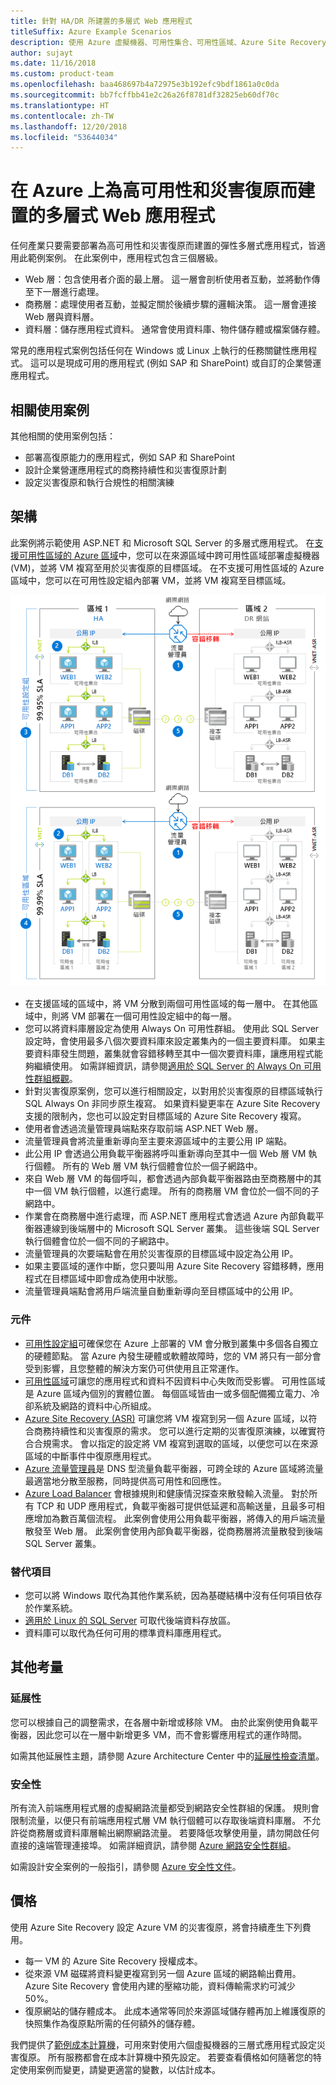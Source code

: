 ```yaml
---
title: 針對 HA/DR 所建置的多層式 Web 應用程式
titleSuffix: Azure Example Scenarios
description: 使用 Azure 虛擬機器、可用性集合、可用性區域、Azure Site Recovery 和 Azure 流量管理員，在 Azure 上建立為高可用性和災害復原而建置的多層式 Web 應用程式
author: sujayt
ms.date: 11/16/2018
ms.custom: product-team
ms.openlocfilehash: baa468697b4a72975e3b192efc9bdf1861a0c0da
ms.sourcegitcommit: bb7fcffbb41e2c26a26f8781df32825eb60df70c
ms.translationtype: HT
ms.contentlocale: zh-TW
ms.lasthandoff: 12/20/2018
ms.locfileid: "53644034"
---
```

# <a name="multitier-web-application-built-for-high-availability-and-disaster-recovery-on-azure"></a>在 Azure 上為高可用性和災害復原而建置的多層式 Web 應用程式

任何產業只要需要部署為高可用性和災害復原而建置的彈性多層式應用程式，皆適用此範例案例。 在此案例中，應用程式包含三個層級。

- Web 層：包含使用者介面的最上層。 這一層會剖析使用者互動，並將動作傳至下一層進行處理。
- 商務層：處理使用者互動，並擬定關於後續步驟的邏輯決策。 這一層會連接 Web 層與資料層。
- 資料層：儲存應用程式資料。 通常會使用資料庫、物件儲存體或檔案儲存體。

常見的應用程式案例包括任何在 Windows 或 Linux 上執行的任務關鍵性應用程式。 這可以是現成可用的應用程式 (例如 SAP 和 SharePoint) 或自訂的企業營運應用程式。

## <a name="relevant-use-cases"></a>相關使用案例

其他相關的使用案例包括：

- 部署高復原能力的應用程式，例如 SAP 和 SharePoint
- 設計企業營運應用程式的商務持續性和災害復原計劃
- 設定災害復原和執行合規性的相關演練

## <a name="architecture"></a>架構

此案例將示範使用 ASP.NET 和 Microsoft SQL Server 的多層式應用程式。 在[支援可用性區域的 Azure 區域](/azure/availability-zones/az-overview#regions-that-support-availability-zones)中，您可以在來源區域中跨可用性區域部署虛擬機器 (VM)，並將 VM 複寫至用於災害復原的目標區域。 在不支援可用性區域的 Azure 區域中，您可以在可用性設定組內部署 VM，並將 VM 複寫至目標區域。

![高復原能力的多層式 Web 應用程式的架構概觀][architecture]

- 在支援區域的區域中，將 VM 分散到兩個可用性區域的每一層中。 在其他區域中，則將 VM 部署在一個可用性設定組中的每一層。
- 您可以將資料庫層設定為使用 Always On 可用性群組。 使用此 SQL Server 設定時，會使用最多八個次要資料庫來設定叢集內的一個主要資料庫。 如果主要資料庫發生問題，叢集就會容錯移轉至其中一個次要資料庫，讓應用程式能夠繼續使用。 如需詳細資訊，請參閱[適用於 SQL Server 的 Always On 可用性群組概觀][docs-sql-always-on]。
- 針對災害復原案例，您可以進行相關設定，以對用於災害復原的目標區域執行 SQL Always On 非同步原生複寫。 如果資料變更率在 Azure Site Recovery 支援的限制內，您也可以設定對目標區域的 Azure Site Recovery 複寫。
- 使用者會透過流量管理員端點來存取前端 ASP.NET Web 層。
- 流量管理員會將流量重新導向至主要來源區域中的主要公用 IP 端點。
- 此公用 IP 會透過公用負載平衡器將呼叫重新導向至其中一個 Web 層 VM 執行個體。 所有的 Web 層 VM 執行個體會位於一個子網路中。
- 來自 Web 層 VM 的每個呼叫，都會透過內部負載平衡器路由至商務層中的其中一個 VM 執行個體，以進行處理。 所有的商務層 VM 會位於一個不同的子網路中。
- 作業會在商務層中進行處理，而 ASP.NET 應用程式會透過 Azure 內部負載平衡器連線到後端層中的 Microsoft SQL Server 叢集。 這些後端 SQL Server 執行個體會位於一個不同的子網路中。
- 流量管理員的次要端點會在用於災害復原的目標區域中設定為公用 IP。
- 如果主要區域的運作中斷，您只要叫用 Azure Site Recovery 容錯移轉，應用程式在目標區域中即會成為使用中狀態。
- 流量管理員端點會將用戶端流量自動重新導向至目標區域中的公用 IP。

### <a name="components"></a>元件

- [可用性設定組][docs-availability-sets]可確保您在 Azure 上部署的 VM 會分散到叢集中多個各自獨立的硬體節點。 當 Azure 內發生硬體或軟體故障時，您的 VM 將只有一部分會受到影響，且您整體的解決方案仍可供使用且正常運作。
- [可用性區域][docs-availability-zones]可讓您的應用程式和資料不因資料中心失敗而受影響。 可用性區域是 Azure 區域內個別的實體位置。 每個區域皆由一或多個配備獨立電力、冷卻系統及網路的資料中心所組成。
- [Azure Site Recovery (ASR)][docs-azure-site-recovery] 可讓您將 VM 複寫到另一個 Azure 區域，以符合商務持續性和災害復原的需求。 您可以進行定期的災害復原演練，以確實符合合規需求。 會以指定的設定將 VM 複寫到選取的區域，以便您可以在來源區域的中斷事件中復原應用程式。
- [Azure 流量管理員][docs-traffic-manager]是 DNS 型流量負載平衡器，可跨全球的 Azure 區域將流量最適當地分散至服務，同時提供高可用性和回應性。
- [Azure Load Balancer][docs-load-balancer] 會根據規則和健康情況探查來散發輸入流量。 對於所有 TCP 和 UDP 應用程式，負載平衡器可提供低延遲和高輸送量，且最多可相應增加為數百萬個流程。 此案例會使用公用負載平衡器，將傳入的用戶端流量散發至 Web 層。 此案例會使用內部負載平衡器，從商務層將流量散發到後端 SQL Server 叢集。

### <a name="alternatives"></a>替代項目

- 您可以將 Windows 取代為其他作業系統，因為基礎結構中沒有任何項目依存於作業系統。
- [適用於 Linux 的 SQL Server][docs-sql-server-linux] 可取代後端資料存放區。
- 資料庫可以取代為任何可用的標準資料庫應用程式。

## <a name="other-considerations"></a>其他考量

### <a name="scalability"></a>延展性

您可以根據自己的調整需求，在各層中新增或移除 VM。 由於此案例使用負載平衡器，因此您可以在一層中新增更多 VM，而不會影響應用程式的運作時間。

如需其他延展性主題，請參閱 Azure Architecture Center 中的[延展性檢查清單][scalability]。

### <a name="security"></a>安全性

所有流入前端應用程式層的虛擬網路流量都受到網路安全性群組的保護。 規則會限制流量，以便只有前端應用程式層 VM 執行個體可以存取後端資料庫層。 不允許從商務層或資料庫層輸出網際網路流量。 若要降低攻擊使用量，請勿開啟任何直接的遠端管理連接埠。 如需詳細資訊，請參閱 [Azure 網路安全性群組][docs-nsg]。

如需設計安全案例的一般指引，請參閱 [Azure 安全性文件][security]。

## <a name="pricing"></a>價格

使用 Azure Site Recovery 設定 Azure VM 的災害復原，將會持續產生下列費用。

- 每一 VM 的 Azure Site Recovery 授權成本。
- 從來源 VM 磁碟將資料變更複寫到另一個 Azure 區域的網路輸出費用。 Azure Site Recovery 會使用內建的壓縮功能，資料傳輸需求約可減少 50%。
- 復原網站的儲存體成本。 此成本通常等同於來源區域儲存體再加上維護復原的快照集作為復原點所需的任何額外的儲存體。

我們提供了[範例成本計算機][calculator]，可用來對使用六個虛擬機器的三層式應用程式設定災害復原。 所有服務都會在成本計算機中預先設定。 若要查看價格如何隨著您的特定使用案例而變更，請變更適當的變數，以估計成本。

<!-- links -->
[architecture]: ./media/arhitecture-disaster-recovery-multi-tier-app.png
[autoscaling]: /azure/architecture/best-practices/auto-scaling
[availability]: ../../checklist/availability.md
[resiliency]: /azure/architecture/resiliency/
[security]: /azure/security/
[scalability]: /azure/architecture/checklist/scalability
[docs-availability-zones]: /azure/availability-zones/az-overview
[docs-load-balancer]: /azure/load-balancer/load-balancer-overview
[docs-nsg]: /azure/virtual-network/security-overview
[docs-vmss]: /azure/virtual-machine-scale-sets/overview
[docs-sql-always-on]: /sql/database-engine/availability-groups/windows/overview-of-always-on-availability-groups-sql-server
[docs-vmss-autoscale]: /azure/virtual-machine-scale-sets/virtual-machine-scale-sets-autoscale-overview
[docs-vnet]: /azure/virtual-network/virtual-networks-overview
[docs-sql-server-linux]: /sql/linux/sql-server-linux-overview?view=sql-server-linux-2017
[docs-traffic-manager]: /azure/traffic-manager/
[docs-azure-site-recovery]: /azure/site-recovery/azure-to-azure-quickstart/
[docs-availability-sets]: /azure/virtual-machines/windows/manage-availability/
[calculator]: https://azure.com/e/6835332265044d6d931d68c917979e6d/
